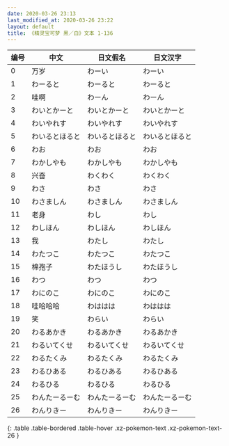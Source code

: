 ```yaml
---
date: 2020-03-26 23:13
last_modified_at: 2020-03-26 23:22
layout: default
title: 《精灵宝可梦 黑／白》文本 1-136
---
```

| 编号 | 中文 | 日文假名 | 日文汉字 |
| ---- | ---- | ---- | --- |
| 0 | 万岁 | わーい | わーい |
| 1 | わーると | わーると | わーると |
| 2 | 哇啊 | わーん | わーん |
| 3 | わいとかーと | わいとかーと | わいとかーと |
| 4 | わいやれす | わいやれす | わいやれす |
| 5 | わいるとほると | わいるとほると | わいるとほると |
| 6 | わお | わお | わお |
| 7 | わかしやも | わかしやも | わかしやも |
| 8 | 兴奋 | わくわく | わくわく |
| 9 | わさ | わさ | わさ |
| 10 | わさましん | わさましん | わさましん |
| 11 | 老身 | わし | わし |
| 12 | わしほん | わしほん | わしほん |
| 13 | 我 | わたし | わたし |
| 14 | わたつこ | わたつこ | わたつこ |
| 15 | 棉孢子 | わたほうし | わたほうし |
| 16 | わつ | わつ | わつ |
| 17 | わにのこ | わにのこ | わにのこ |
| 18 | 哇哈哈哈 | わははは | わははは |
| 19 | 笑 | わらい | わらい |
| 20 | わるあかき | わるあかき | わるあかき |
| 21 | わるいてくせ | わるいてくせ | わるいてくせ |
| 22 | わるたくみ | わるたくみ | わるたくみ |
| 23 | わるひある | わるひある | わるひある |
| 24 | わるひる | わるひる | わるひる |
| 25 | わんたーるーむ | わんたーるーむ | わんたーるーむ |
| 26 | わんりきー | わんりきー | わんりきー |
{: .table .table-bordered .table-hover .xz-pokemon-text .xz-pokemon-text-26 }